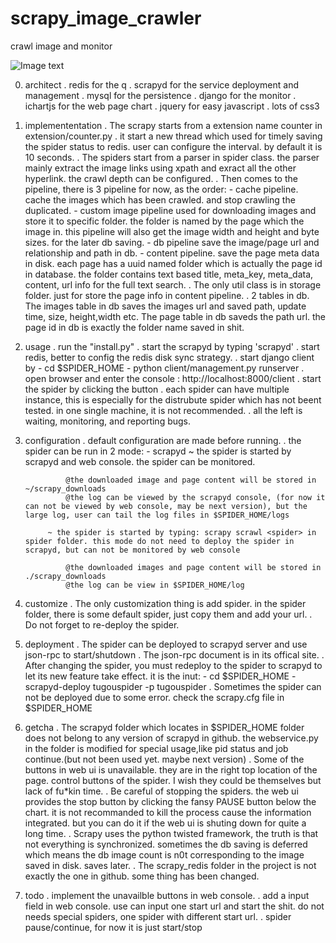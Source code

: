 scrapy_image_crawler
====================

crawl image and monitor

![Image text](https://raw.github.com/donquixote1984/scrapy_image_crawler/master/screenshot.png)

0. architect
	. redis for the q
	. scrapyd for the service deployment and management
	. mysql for the persistence
	. django for the monitor
	. ichartjs for the web page chart
	. jquery for easy javascript
	. lots of css3

1. implemententation
	. The scrapy starts from a extension name counter in extension/counter.py . it start a new thread which used for timely saving the spider status to redis. user can configure the interval. by default it is 10 seconds.
	. The spiders start from a parser in spider class. the parser mainly extract the image links using xpath and exract all the other hyperlink. the crawl depth can be configured. 
	. Then comes to the pipeline, there is 3 pipeline for now, as the order:
		- cache pipeline. cache the images which has been crawled. and stop crawling the duplicated.
		- custom image pipeline used for downloading images and store it to specific folder. the folder is named by the page which the image in. this pipeline will also get the image width and height and byte sizes. for the later db saving.
		- db pipeline save the image/page url and relationship and path in db. 
		- content pipeline.  save the page meta data in disk. each page has a uuid named folder which is actually the page id in database. the folder contains text based title, meta_key, meta_data, content, url info for the full text search.
	. The only util class is in storage folder. just for store the page info in content pipeline.
	. 2 tables in db. The images table in db saves the images url and saved path, update time, size, height,width etc. The page table in db saveds the path url. the page id in db is exactly the folder name saved in shit.

2. usage
	. run the "install.py"
	. start the scrapyd by typing 'scrapyd'
	. start redis, better to config the redis disk sync strategy.
	. start django client by 
		- cd $SPIDER_HOME
		- python client/management.py runserver
	. open browser and enter the console : http://localhost:8000/client
	. start the spider by clicking the button
	. each spider can have multiple instance, this is especially for the distrubute spider which has not beent tested. in one single machine, it is not recommended.
	. all the left is waiting, monitoring, and reporting bugs.

3. configuration
	. default configuration are made before running. 
	. the spider can be run in 2 mode:
		- scrapyd
			~ the spider is started by scrapyd and web console. the spider can be monitored. 

				@the downloaded image and page content will be stored in ~/scrapy_downloads
				@the log can be viewed by the scrapyd console, (for now it can not be viewed by web console, may be next version), but the large log, user can tail the log files in $SPIDER_HOME/logs

			~ the spider is started by typing: scrapy scrawl <spider> in spider folder. this mode do not need to deploy the spider in scrapyd, but can not be monitored by web console

				@the downloaded images and page content will be stored in ./scrapy_downloads
				@the log can be view in $SPIDER_HOME/log

4. customize
	. The only customization thing is add spider. in the spider folder, there is some default spider, just copy them and add your url.
	. Do not forget to re-deploy the spider.

4. deployment
	. The spider can be deployed to scrapyd server and use json-rpc to start/shutdown
	. The json-rpc document is in its offical site.
	. After changing the spider, you must redeploy to the spider to scrapyd to let its new feature take effect. it is the inut:
		- cd $SPIDER_HOME
		- scrapyd-deploy tugouspider -p tugouspider
	. Sometimes the spider can not be deployed due to some error. check the scrapy.cfg file in $SPIDER_HOME

5. getcha
	. The scrapyd folder which locates in $SPIDER_HOME folder does not belong to any version of scrapyd in github. the webservice.py in the folder is modified for special usage,like pid status and job continue.(but not been used yet. maybe next version)
	. Some of the buttons in web ui is unavailable. they are in the right top location of the page. control buttons of the spider. I wish they could be themselves but lack of fu*kin time.
	. Be careful of stopping the spiders. the web ui provides the stop button by clicking the fansy PAUSE button below the chart. it is not recommanded to kill the process cause the information integrated. but you can do it if the web ui is shuting down for quite a long time.
	. Scrapy uses the python twisted framework, the truth is that not everything is synchronized. sometimes the db saving is deferred which means the db image count is n0t corresponding to the image saved in disk. saves later.
	. The scrapy_redis folder in the project is not exactly the one in github. some thing has been changed.

6. todo
	. implement the unavailble buttons in web console.
	. add a input field in web console. use can input one start url and start the shit. do not needs special spiders, one spider with different start url.
	. spider pause/continue, for now it is just start/stop



